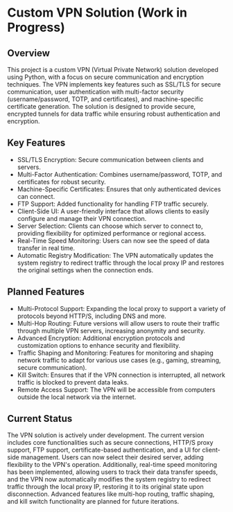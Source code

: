 # Custom VPN Solution (Work in Progress)
## Overview
This project is a custom VPN (Virtual Private Network) solution developed using Python, with a focus on secure communication and encryption techniques. The VPN implements key features such as SSL/TLS for secure communication, user authentication with multi-factor security (username/password, TOTP, and certificates), and machine-specific certificate generation. The solution is designed to provide secure, encrypted tunnels for data traffic while ensuring robust authentication and encryption.
## Key Features
* SSL/TLS Encryption: Secure communication between clients and servers.
* Multi-Factor Authentication: Combines username/password, TOTP, and certificates for robust security.
* Machine-Specific Certificates: Ensures that only authenticated devices can connect.
* FTP Support: Added functionality for handling FTP traffic securely.
* Client-Side UI: A user-friendly interface that allows clients to easily configure and manage their VPN connection.
* Server Selection: Clients can choose which server to connect to, providing flexibility for optimized performance or regional access.
* Real-Time Speed Monitoring: Users can now see the speed of data transfer in real time.
* Automatic Registry Modification: The VPN automatically updates the system registry to redirect traffic through the local proxy IP and restores the original settings when the connection ends.
## Planned Features
* Multi-Protocol Support: Expanding the local proxy to support a variety of protocols beyond HTTP/S, including DNS and more.
* Multi-Hop Routing: Future versions will allow users to route their traffic through multiple VPN servers, increasing anonymity and security.
* Advanced Encryption: Additional encryption protocols and customization options to enhance security and flexibility.
* Traffic Shaping and Monitoring: Features for monitoring and shaping network traffic to adapt for various use cases (e.g., gaming, streaming, secure communication).
* Kill Switch: Ensures that if the VPN connection is interrupted, all network traffic is blocked to prevent data leaks.
* Remote Access Support: The VPN will be accessible from computers outside the local network via the internet.
## Current Status
The VPN solution is actively under development. The current version includes core functionalities such as secure connections, HTTP/S proxy support, FTP support, certificate-based authentication, and a UI for client-side management. Users can now select their desired server, adding flexibility to the VPN's operation. Additionally, real-time speed monitoring has been implemented, allowing users to track their data transfer speeds, and the VPN now automatically modifies the system registry to redirect traffic through the local proxy IP, restoring it to its original state upon disconnection. Advanced features like multi-hop routing, traffic shaping, and kill switch functionality are planned for future iterations.
